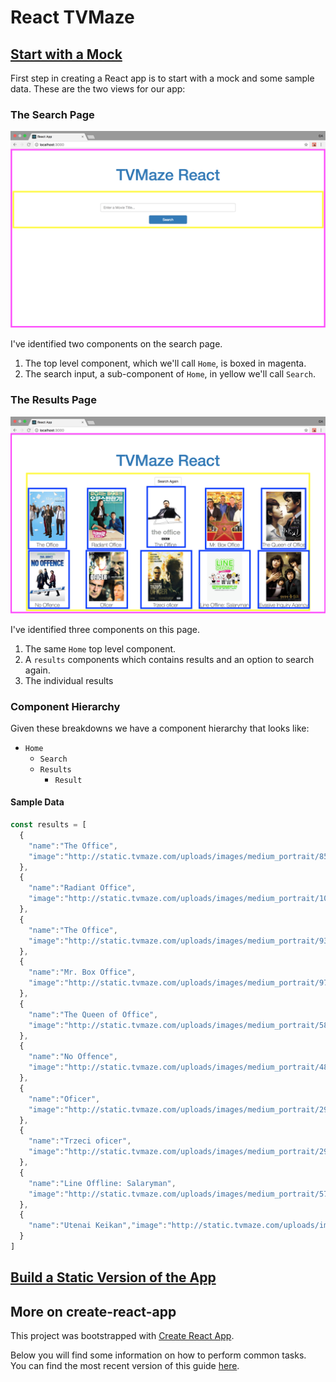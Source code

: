 # React TVMaze

## [Start with a Mock](https://facebook.github.io/react/docs/thinking-in-react.html#start-with-a-mock)
First step in creating a React app is to start with a mock and some sample data.
These are the two views for our app:

### The Search Page
![search page](./images/search.png)

I've identified two components on the search page.
1. The top level component, which we'll call `Home`, is boxed in magenta.
2. The search input, a sub-component of `Home`, in yellow we'll call `Search`.

### The Results Page
![results page](./images/results.png)

I've identified three components on this page.
1. The same `Home` top level component.
2. A `results` components which contains results and an option to search again.
3. The individual results

### Component Hierarchy

Given these breakdowns we have a component hierarchy that looks like:
- `Home`
  - `Search`
  - `Results`
    - `Result`

#### Sample Data

```js
const results = [
  {
    "name":"The Office",
    "image":"http://static.tvmaze.com/uploads/images/medium_portrait/85/213184.jpg"
  },
  {
    "name":"Radiant Office",
    "image":"http://static.tvmaze.com/uploads/images/medium_portrait/101/254702.jpg"
  },
  {
    "name":"The Office",
    "image":"http://static.tvmaze.com/uploads/images/medium_portrait/93/234802.jpg"
  },
  {
    "name":"Mr. Box Office",
    "image":"http://static.tvmaze.com/uploads/images/medium_portrait/97/244942.jpg"
  },
  {
    "name":"The Queen of Office",
    "image":"http://static.tvmaze.com/uploads/images/medium_portrait/58/146476.jpg"
  },
  {
    "name":"No Offence",
    "image":"http://static.tvmaze.com/uploads/images/medium_portrait/48/121682.jpg"
  },
  {
    "name":"Oficer",
    "image":"http://static.tvmaze.com/uploads/images/medium_portrait/29/73047.jpg"
  },
  {
    "name":"Trzeci oficer",
    "image":"http://static.tvmaze.com/uploads/images/medium_portrait/29/73053.jpg"
  },
  {
    "name":"Line Offline: Salaryman",
    "image":"http://static.tvmaze.com/uploads/images/medium_portrait/57/143508.jpg"
  },
  {
    "name":"Utenai Keikan","image":"http://static.tvmaze.com/uploads/images/medium_portrait/42/106093.jpg"
  }
]
```

## [Build a Static Version of the App](https://facebook.github.io/react/docs/thinking-in-react.html#step-2-build-a-static-version-in-react)

## More on create-react-app

This project was bootstrapped with [Create React App](https://github.com/facebookincubator/create-react-app).

Below you will find some information on how to perform common tasks.<br>
You can find the most recent version of this guide [here](https://github.com/facebookincubator/create-react-app/blob/master/packages/react-scripts/template/README.md).
